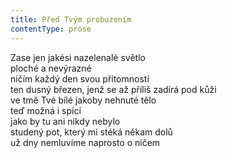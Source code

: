 ```yaml
---
title: Před Tvým probuzením
contentType: prose
---
```


<section>

Zase jen jakési nazelenalé světlo  
ploché a nevýrazné  
ničím každý den svou přítomností  
ten dusný březen, jenž se až příliš zadírá pod kůži  
ve tmě Tvé bílé jakoby nehnuté tělo  
teď možná i spící  
jako by tu ani nikdy nebylo  
studený pot, který mi stéká někam dolů  
už dny nemluvíme naprosto o ničem

</section>

